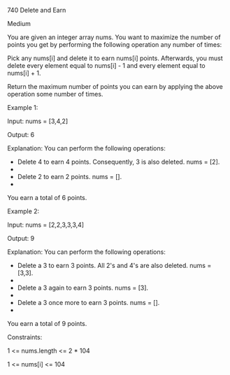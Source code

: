 740 Delete and Earn

Medium

You are given an integer array nums. You want to maximize the number of points you get by performing the following operation any number of times:

Pick any nums[i] and delete it to earn nums[i] points. Afterwards, you must delete every element equal to nums[i] - 1 and every element equal to nums[i] + 1.

Return the maximum number of points you can earn by applying the above operation some number of times.

 

Example 1:

Input: nums = [3,4,2]

Output: 6

Explanation: You can perform the following operations:

- Delete 4 to earn 4 points. Consequently, 3 is also deleted. nums = [2].
- 
- Delete 2 to earn 2 points. nums = [].
- 
You earn a total of 6 points.

Example 2:

Input: nums = [2,2,3,3,3,4]

Output: 9

Explanation: You can perform the following operations:

- Delete a 3 to earn 3 points. All 2's and 4's are also deleted. nums = [3,3].
- 
- Delete a 3 again to earn 3 points. nums = [3].
- 
- Delete a 3 once more to earn 3 points. nums = [].
- 
You earn a total of 9 points.
 

Constraints:

1 <= nums.length <= 2 * 104

1 <= nums[i] <= 104
